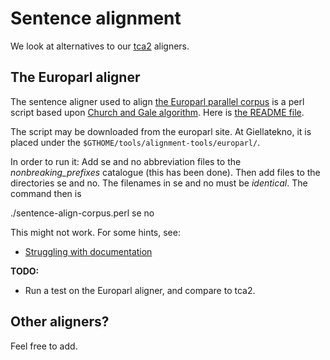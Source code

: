 # Sentence alignment

We look at alternatives to our [tca2](tca2.html) aligners.

## The Europarl aligner

The sentence aligner used to align [the Europarl parallel corpus](http://www.statmt.org/europarl/) is a perl script based upon [Church and Gale algorithm](http://people.csail.mit.edu/koehn/publications/de-news/church_and_gale.ps). Here is [the README file](europarl_aligner_README.txt).

The script may be downloaded from the europarl site. At Giellatekno, it is placed under the `$GTHOME/tools/alignment-tools/europarl/`.

In order to run it: Add se and no abbreviation files to the _nonbreaking_prefixes_ catalogue (this has been done). Then add files to the directories se and no. The filenames in se and no must be _identical_. The command then is

./sentence-align-corpus.perl se no

This might not work. For some hints, see:

- [Struggling with documentation](http://www.mail-archive.com/moses-support@mit.edu/msg00301.html)

**TODO:**

- Run a test on the Europarl aligner, and compare to tca2.

## Other aligners?

Feel free to add.
